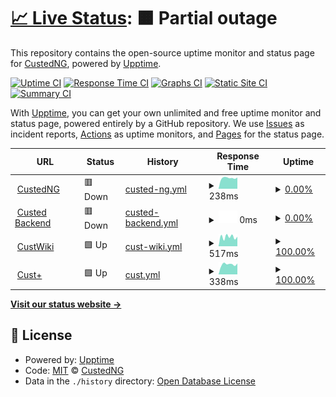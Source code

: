 # [📈 Live Status](https://uptime.cust.app): <!--live status--> **🟧 Partial outage**

This repository contains the open-source uptime monitor and status page for [CustedNG](https://uptime.cust.app), powered by [Upptime](https://github.com/upptime/upptime).

[![Uptime CI](https://github.com/CustedNG/upptime/workflows/Uptime%20CI/badge.svg)](https://github.com/CustedNG/upptime/actions?query=workflow%3A%22Uptime+CI%22)
[![Response Time CI](https://github.com/CustedNG/upptime/workflows/Response%20Time%20CI/badge.svg)](https://github.com/CustedNG/upptime/actions?query=workflow%3A%22Response+Time+CI%22)
[![Graphs CI](https://github.com/CustedNG/upptime/workflows/Graphs%20CI/badge.svg)](https://github.com/CustedNG/upptime/actions?query=workflow%3A%22Graphs+CI%22)
[![Static Site CI](https://github.com/CustedNG/upptime/workflows/Static%20Site%20CI/badge.svg)](https://github.com/CustedNG/upptime/actions?query=workflow%3A%22Static+Site+CI%22)
[![Summary CI](https://github.com/CustedNG/upptime/workflows/Summary%20CI/badge.svg)](https://github.com/CustedNG/upptime/actions?query=workflow%3A%22Summary+CI%22)

With [Upptime](https://upptime.js.org), you can get your own unlimited and free uptime monitor and status page, powered entirely by a GitHub repository. We use [Issues](https://github.com/CustedNG/upptime/issues) as incident reports, [Actions](https://github.com/CustedNG/upptime/actions) as uptime monitors, and [Pages](https://uptime.cust.app) for the status page.

<!--start: status pages-->
<!-- This summary is generated by Upptime (https://github.com/upptime/upptime) -->
<!-- Do not edit this manually, your changes will be overwritten -->
<!-- prettier-ignore -->
| URL | Status | History | Response Time | Uptime |
| --- | ------ | ------- | ------------- | ------ |
| <img alt="" src="https://icons.duckduckgo.com/ip3/cust.app.ico" height="13"> [CustedNG](https://cust.app) | 🟥 Down | [custed-ng.yml](https://github.com/CustedNG/upptime/commits/HEAD/history/custed-ng.yml) | <details><summary><img alt="Response time graph" src="./graphs/custed-ng/response-time-week.png" height="20"> 238ms</summary><br><a href="https://uptime.cust.app/history/custed-ng"><img alt="Response time 285" src="https://img.shields.io/endpoint?url=https%3A%2F%2Fraw.githubusercontent.com%2FCustedNG%2Fupptime%2FHEAD%2Fapi%2Fcusted-ng%2Fresponse-time.json"></a><br><a href="https://uptime.cust.app/history/custed-ng"><img alt="24-hour response time 111" src="https://img.shields.io/endpoint?url=https%3A%2F%2Fraw.githubusercontent.com%2FCustedNG%2Fupptime%2FHEAD%2Fapi%2Fcusted-ng%2Fresponse-time-day.json"></a><br><a href="https://uptime.cust.app/history/custed-ng"><img alt="7-day response time 238" src="https://img.shields.io/endpoint?url=https%3A%2F%2Fraw.githubusercontent.com%2FCustedNG%2Fupptime%2FHEAD%2Fapi%2Fcusted-ng%2Fresponse-time-week.json"></a><br><a href="https://uptime.cust.app/history/custed-ng"><img alt="30-day response time 213" src="https://img.shields.io/endpoint?url=https%3A%2F%2Fraw.githubusercontent.com%2FCustedNG%2Fupptime%2FHEAD%2Fapi%2Fcusted-ng%2Fresponse-time-month.json"></a><br><a href="https://uptime.cust.app/history/custed-ng"><img alt="1-year response time 235" src="https://img.shields.io/endpoint?url=https%3A%2F%2Fraw.githubusercontent.com%2FCustedNG%2Fupptime%2FHEAD%2Fapi%2Fcusted-ng%2Fresponse-time-year.json"></a></details> | <details><summary><a href="https://uptime.cust.app/history/custed-ng">0.00%</a></summary><a href="https://uptime.cust.app/history/custed-ng"><img alt="All-time uptime 92.53%" src="https://img.shields.io/endpoint?url=https%3A%2F%2Fraw.githubusercontent.com%2FCustedNG%2Fupptime%2FHEAD%2Fapi%2Fcusted-ng%2Fuptime.json"></a><br><a href="https://uptime.cust.app/history/custed-ng"><img alt="24-hour uptime 0.00%" src="https://img.shields.io/endpoint?url=https%3A%2F%2Fraw.githubusercontent.com%2FCustedNG%2Fupptime%2FHEAD%2Fapi%2Fcusted-ng%2Fuptime-day.json"></a><br><a href="https://uptime.cust.app/history/custed-ng"><img alt="7-day uptime 0.00%" src="https://img.shields.io/endpoint?url=https%3A%2F%2Fraw.githubusercontent.com%2FCustedNG%2Fupptime%2FHEAD%2Fapi%2Fcusted-ng%2Fuptime-week.json"></a><br><a href="https://uptime.cust.app/history/custed-ng"><img alt="30-day uptime 0.00%" src="https://img.shields.io/endpoint?url=https%3A%2F%2Fraw.githubusercontent.com%2FCustedNG%2Fupptime%2FHEAD%2Fapi%2Fcusted-ng%2Fuptime-month.json"></a><br><a href="https://uptime.cust.app/history/custed-ng"><img alt="1-year uptime 85.43%" src="https://img.shields.io/endpoint?url=https%3A%2F%2Fraw.githubusercontent.com%2FCustedNG%2Fupptime%2FHEAD%2Fapi%2Fcusted-ng%2Fuptime-year.json"></a></details>
| <img alt="" src="https://icons.duckduckgo.com/ip3/v2.custed.lolli.tech.ico" height="13"> [Custed Backend](https://v2.custed.lolli.tech/) | 🟥 Down | [custed-backend.yml](https://github.com/CustedNG/upptime/commits/HEAD/history/custed-backend.yml) | <details><summary><img alt="Response time graph" src="./graphs/custed-backend/response-time-week.png" height="20"> 0ms</summary><br><a href="https://uptime.cust.app/history/custed-backend"><img alt="Response time 1641" src="https://img.shields.io/endpoint?url=https%3A%2F%2Fraw.githubusercontent.com%2FCustedNG%2Fupptime%2FHEAD%2Fapi%2Fcusted-backend%2Fresponse-time.json"></a><br><a href="https://uptime.cust.app/history/custed-backend"><img alt="24-hour response time 0" src="https://img.shields.io/endpoint?url=https%3A%2F%2Fraw.githubusercontent.com%2FCustedNG%2Fupptime%2FHEAD%2Fapi%2Fcusted-backend%2Fresponse-time-day.json"></a><br><a href="https://uptime.cust.app/history/custed-backend"><img alt="7-day response time 0" src="https://img.shields.io/endpoint?url=https%3A%2F%2Fraw.githubusercontent.com%2FCustedNG%2Fupptime%2FHEAD%2Fapi%2Fcusted-backend%2Fresponse-time-week.json"></a><br><a href="https://uptime.cust.app/history/custed-backend"><img alt="30-day response time 0" src="https://img.shields.io/endpoint?url=https%3A%2F%2Fraw.githubusercontent.com%2FCustedNG%2Fupptime%2FHEAD%2Fapi%2Fcusted-backend%2Fresponse-time-month.json"></a><br><a href="https://uptime.cust.app/history/custed-backend"><img alt="1-year response time 2106" src="https://img.shields.io/endpoint?url=https%3A%2F%2Fraw.githubusercontent.com%2FCustedNG%2Fupptime%2FHEAD%2Fapi%2Fcusted-backend%2Fresponse-time-year.json"></a></details> | <details><summary><a href="https://uptime.cust.app/history/custed-backend">0.00%</a></summary><a href="https://uptime.cust.app/history/custed-backend"><img alt="All-time uptime 70.17%" src="https://img.shields.io/endpoint?url=https%3A%2F%2Fraw.githubusercontent.com%2FCustedNG%2Fupptime%2FHEAD%2Fapi%2Fcusted-backend%2Fuptime.json"></a><br><a href="https://uptime.cust.app/history/custed-backend"><img alt="24-hour uptime 0.00%" src="https://img.shields.io/endpoint?url=https%3A%2F%2Fraw.githubusercontent.com%2FCustedNG%2Fupptime%2FHEAD%2Fapi%2Fcusted-backend%2Fuptime-day.json"></a><br><a href="https://uptime.cust.app/history/custed-backend"><img alt="7-day uptime 0.00%" src="https://img.shields.io/endpoint?url=https%3A%2F%2Fraw.githubusercontent.com%2FCustedNG%2Fupptime%2FHEAD%2Fapi%2Fcusted-backend%2Fuptime-week.json"></a><br><a href="https://uptime.cust.app/history/custed-backend"><img alt="30-day uptime 0.00%" src="https://img.shields.io/endpoint?url=https%3A%2F%2Fraw.githubusercontent.com%2FCustedNG%2Fupptime%2FHEAD%2Fapi%2Fcusted-backend%2Fuptime-month.json"></a><br><a href="https://uptime.cust.app/history/custed-backend"><img alt="1-year uptime 40.43%" src="https://img.shields.io/endpoint?url=https%3A%2F%2Fraw.githubusercontent.com%2FCustedNG%2Fupptime%2FHEAD%2Fapi%2Fcusted-backend%2Fuptime-year.json"></a></details>
| <img alt="" src="https://icons.duckduckgo.com/ip3/cust.wiki.ico" height="13"> [CustWiki](https://cust.wiki) | 🟩 Up | [cust-wiki.yml](https://github.com/CustedNG/upptime/commits/HEAD/history/cust-wiki.yml) | <details><summary><img alt="Response time graph" src="./graphs/cust-wiki/response-time-week.png" height="20"> 517ms</summary><br><a href="https://uptime.cust.app/history/cust-wiki"><img alt="Response time 733" src="https://img.shields.io/endpoint?url=https%3A%2F%2Fraw.githubusercontent.com%2FCustedNG%2Fupptime%2FHEAD%2Fapi%2Fcust-wiki%2Fresponse-time.json"></a><br><a href="https://uptime.cust.app/history/cust-wiki"><img alt="24-hour response time 209" src="https://img.shields.io/endpoint?url=https%3A%2F%2Fraw.githubusercontent.com%2FCustedNG%2Fupptime%2FHEAD%2Fapi%2Fcust-wiki%2Fresponse-time-day.json"></a><br><a href="https://uptime.cust.app/history/cust-wiki"><img alt="7-day response time 517" src="https://img.shields.io/endpoint?url=https%3A%2F%2Fraw.githubusercontent.com%2FCustedNG%2Fupptime%2FHEAD%2Fapi%2Fcust-wiki%2Fresponse-time-week.json"></a><br><a href="https://uptime.cust.app/history/cust-wiki"><img alt="30-day response time 753" src="https://img.shields.io/endpoint?url=https%3A%2F%2Fraw.githubusercontent.com%2FCustedNG%2Fupptime%2FHEAD%2Fapi%2Fcust-wiki%2Fresponse-time-month.json"></a><br><a href="https://uptime.cust.app/history/cust-wiki"><img alt="1-year response time 687" src="https://img.shields.io/endpoint?url=https%3A%2F%2Fraw.githubusercontent.com%2FCustedNG%2Fupptime%2FHEAD%2Fapi%2Fcust-wiki%2Fresponse-time-year.json"></a></details> | <details><summary><a href="https://uptime.cust.app/history/cust-wiki">100.00%</a></summary><a href="https://uptime.cust.app/history/cust-wiki"><img alt="All-time uptime 99.79%" src="https://img.shields.io/endpoint?url=https%3A%2F%2Fraw.githubusercontent.com%2FCustedNG%2Fupptime%2FHEAD%2Fapi%2Fcust-wiki%2Fuptime.json"></a><br><a href="https://uptime.cust.app/history/cust-wiki"><img alt="24-hour uptime 100.00%" src="https://img.shields.io/endpoint?url=https%3A%2F%2Fraw.githubusercontent.com%2FCustedNG%2Fupptime%2FHEAD%2Fapi%2Fcust-wiki%2Fuptime-day.json"></a><br><a href="https://uptime.cust.app/history/cust-wiki"><img alt="7-day uptime 100.00%" src="https://img.shields.io/endpoint?url=https%3A%2F%2Fraw.githubusercontent.com%2FCustedNG%2Fupptime%2FHEAD%2Fapi%2Fcust-wiki%2Fuptime-week.json"></a><br><a href="https://uptime.cust.app/history/cust-wiki"><img alt="30-day uptime 100.00%" src="https://img.shields.io/endpoint?url=https%3A%2F%2Fraw.githubusercontent.com%2FCustedNG%2Fupptime%2FHEAD%2Fapi%2Fcust-wiki%2Fuptime-month.json"></a><br><a href="https://uptime.cust.app/history/cust-wiki"><img alt="1-year uptime 99.87%" src="https://img.shields.io/endpoint?url=https%3A%2F%2Fraw.githubusercontent.com%2FCustedNG%2Fupptime%2FHEAD%2Fapi%2Fcust-wiki%2Fuptime-year.json"></a></details>
| <img alt="" src="https://icons.duckduckgo.com/ip3/cust.cc.ico" height="13"> [Cust+](https://cust.cc) | 🟩 Up | [cust.yml](https://github.com/CustedNG/upptime/commits/HEAD/history/cust.yml) | <details><summary><img alt="Response time graph" src="./graphs/cust/response-time-week.png" height="20"> 338ms</summary><br><a href="https://uptime.cust.app/history/cust"><img alt="Response time 528" src="https://img.shields.io/endpoint?url=https%3A%2F%2Fraw.githubusercontent.com%2FCustedNG%2Fupptime%2FHEAD%2Fapi%2Fcust%2Fresponse-time.json"></a><br><a href="https://uptime.cust.app/history/cust"><img alt="24-hour response time 180" src="https://img.shields.io/endpoint?url=https%3A%2F%2Fraw.githubusercontent.com%2FCustedNG%2Fupptime%2FHEAD%2Fapi%2Fcust%2Fresponse-time-day.json"></a><br><a href="https://uptime.cust.app/history/cust"><img alt="7-day response time 338" src="https://img.shields.io/endpoint?url=https%3A%2F%2Fraw.githubusercontent.com%2FCustedNG%2Fupptime%2FHEAD%2Fapi%2Fcust%2Fresponse-time-week.json"></a><br><a href="https://uptime.cust.app/history/cust"><img alt="30-day response time 295" src="https://img.shields.io/endpoint?url=https%3A%2F%2Fraw.githubusercontent.com%2FCustedNG%2Fupptime%2FHEAD%2Fapi%2Fcust%2Fresponse-time-month.json"></a><br><a href="https://uptime.cust.app/history/cust"><img alt="1-year response time 415" src="https://img.shields.io/endpoint?url=https%3A%2F%2Fraw.githubusercontent.com%2FCustedNG%2Fupptime%2FHEAD%2Fapi%2Fcust%2Fresponse-time-year.json"></a></details> | <details><summary><a href="https://uptime.cust.app/history/cust">100.00%</a></summary><a href="https://uptime.cust.app/history/cust"><img alt="All-time uptime 99.69%" src="https://img.shields.io/endpoint?url=https%3A%2F%2Fraw.githubusercontent.com%2FCustedNG%2Fupptime%2FHEAD%2Fapi%2Fcust%2Fuptime.json"></a><br><a href="https://uptime.cust.app/history/cust"><img alt="24-hour uptime 100.00%" src="https://img.shields.io/endpoint?url=https%3A%2F%2Fraw.githubusercontent.com%2FCustedNG%2Fupptime%2FHEAD%2Fapi%2Fcust%2Fuptime-day.json"></a><br><a href="https://uptime.cust.app/history/cust"><img alt="7-day uptime 100.00%" src="https://img.shields.io/endpoint?url=https%3A%2F%2Fraw.githubusercontent.com%2FCustedNG%2Fupptime%2FHEAD%2Fapi%2Fcust%2Fuptime-week.json"></a><br><a href="https://uptime.cust.app/history/cust"><img alt="30-day uptime 100.00%" src="https://img.shields.io/endpoint?url=https%3A%2F%2Fraw.githubusercontent.com%2FCustedNG%2Fupptime%2FHEAD%2Fapi%2Fcust%2Fuptime-month.json"></a><br><a href="https://uptime.cust.app/history/cust"><img alt="1-year uptime 99.85%" src="https://img.shields.io/endpoint?url=https%3A%2F%2Fraw.githubusercontent.com%2FCustedNG%2Fupptime%2FHEAD%2Fapi%2Fcust%2Fuptime-year.json"></a></details>

<!--end: status pages-->

[**Visit our status website →**](https://uptime.cust.app)

## 📄 License

- Powered by: [Upptime](https://github.com/upptime/upptime)
- Code: [MIT](./LICENSE) © [CustedNG](https://uptime.cust.app)
- Data in the `./history` directory: [Open Database License](https://opendatacommons.org/licenses/odbl/1-0/)
